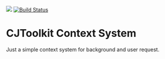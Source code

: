 [![](https://godoc.org/github.com/cjtoolkit/ctx?status.svg)](http://godoc.org/github.com/cjtoolkit/ctx)
[![Build Status](https://travis-ci.com/cjtoolkit/ctx.svg?branch=master)](https://travis-ci.com/cjtoolkit/ctx)

# CJToolkit Context System

Just a simple context system for background and user request.